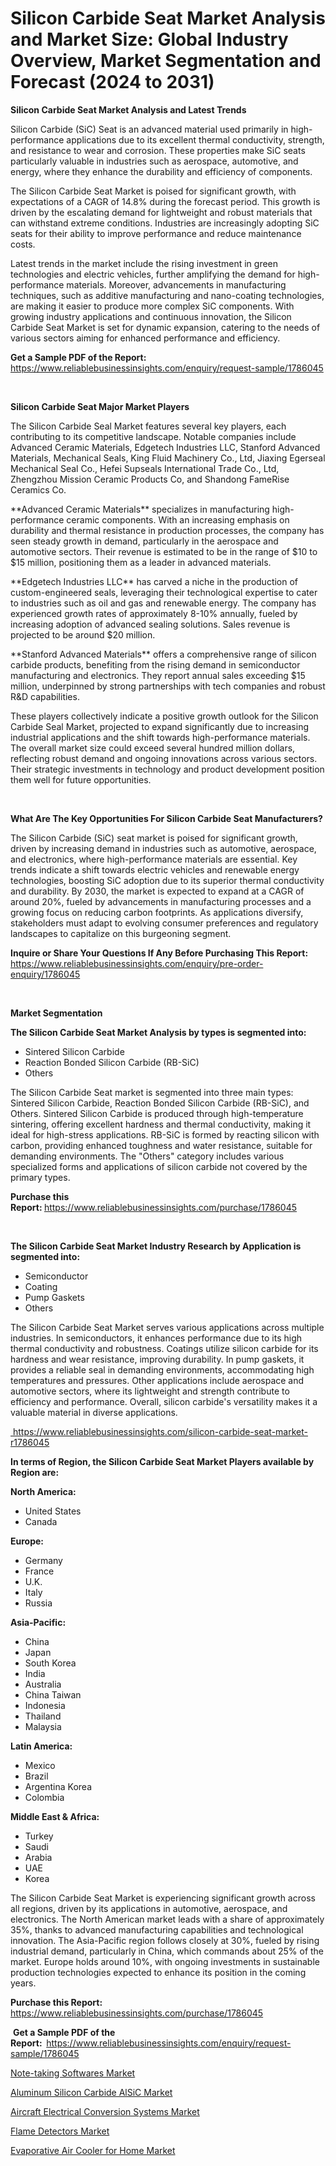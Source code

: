 <p><h1>Silicon Carbide Seat Market Analysis and Market Size: Global Industry Overview, Market Segmentation and Forecast (2024 to 2031)</h1></p><p><strong>Silicon Carbide Seat Market Analysis and Latest Trends</strong></p>
<p><p>Silicon Carbide (SiC) Seat is an advanced material used primarily in high-performance applications due to its excellent thermal conductivity, strength, and resistance to wear and corrosion. These properties make SiC seats particularly valuable in industries such as aerospace, automotive, and energy, where they enhance the durability and efficiency of components.</p><p>The Silicon Carbide Seat Market is poised for significant growth, with expectations of a CAGR of 14.8% during the forecast period. This growth is driven by the escalating demand for lightweight and robust materials that can withstand extreme conditions. Industries are increasingly adopting SiC seats for their ability to improve performance and reduce maintenance costs.</p><p>Latest trends in the market include the rising investment in green technologies and electric vehicles, further amplifying the demand for high-performance materials. Moreover, advancements in manufacturing techniques, such as additive manufacturing and nano-coating technologies, are making it easier to produce more complex SiC components. With growing industry applications and continuous innovation, the Silicon Carbide Seat Market is set for dynamic expansion, catering to the needs of various sectors aiming for enhanced performance and efficiency.</p></p>
<p><strong>Get a Sample PDF of the Report:&nbsp;</strong> <a href="https://www.reliablebusinessinsights.com/enquiry/request-sample/1786045?utm_campaign=1091&utm_medium=2&utm_source=Github&utm_content=ia&utm_term=13102024&utm_id=silicon-carbide-seat">https://www.reliablebusinessinsights.com/enquiry/request-sample/1786045</a></p>
<p>&nbsp;</p>
<p><strong>Silicon Carbide Seat Major Market Players</strong></p>
<p><p>The Silicon Carbide Seal Market features several key players, each contributing to its competitive landscape. Notable companies include Advanced Ceramic Materials, Edgetech Industries LLC, Stanford Advanced Materials, Mechanical Seals, King Fluid Machinery Co., Ltd, Jiaxing Egerseal Mechanical Seal Co., Hefei Supseals International Trade Co., Ltd, Zhengzhou Mission Ceramic Products Co, and Shandong FameRise Ceramics Co.</p><p>**Advanced Ceramic Materials** specializes in manufacturing high-performance ceramic components. With an increasing emphasis on durability and thermal resistance in production processes, the company has seen steady growth in demand, particularly in the aerospace and automotive sectors. Their revenue is estimated to be in the range of $10 to $15 million, positioning them as a leader in advanced materials.</p><p>**Edgetech Industries LLC** has carved a niche in the production of custom-engineered seals, leveraging their technological expertise to cater to industries such as oil and gas and renewable energy. The company has experienced growth rates of approximately 8-10% annually, fueled by increasing adoption of advanced sealing solutions. Sales revenue is projected to be around $20 million.</p><p>**Stanford Advanced Materials** offers a comprehensive range of silicon carbide products, benefiting from the rising demand in semiconductor manufacturing and electronics. They report annual sales exceeding $15 million, underpinned by strong partnerships with tech companies and robust R&D capabilities.</p><p>These players collectively indicate a positive growth outlook for the Silicon Carbide Seal Market, projected to expand significantly due to increasing industrial applications and the shift towards high-performance materials. The overall market size could exceed several hundred million dollars, reflecting robust demand and ongoing innovations across various sectors. Their strategic investments in technology and product development position them well for future opportunities.</p></p>
<p>&nbsp;</p>
<p><strong>What Are The Key Opportunities For Silicon Carbide Seat Manufacturers?</strong></p>
<p><p>The Silicon Carbide (SiC) seat market is poised for significant growth, driven by increasing demand in industries such as automotive, aerospace, and electronics, where high-performance materials are essential. Key trends indicate a shift towards electric vehicles and renewable energy technologies, boosting SiC adoption due to its superior thermal conductivity and durability. By 2030, the market is expected to expand at a CAGR of around 20%, fueled by advancements in manufacturing processes and a growing focus on reducing carbon footprints. As applications diversify, stakeholders must adapt to evolving consumer preferences and regulatory landscapes to capitalize on this burgeoning segment.</p></p>
<p><strong>Inquire or Share Your Questions If Any Before Purchasing This Report:</strong> <a href="https://www.reliablebusinessinsights.com/enquiry/pre-order-enquiry/1786045?utm_campaign=1091&utm_medium=2&utm_source=Github&utm_content=ia&utm_term=13102024&utm_id=silicon-carbide-seat">https://www.reliablebusinessinsights.com/enquiry/pre-order-enquiry/1786045</a></p>
<p>&nbsp;</p>
<p><strong>Market Segmentation</strong></p>
<p><strong>The Silicon Carbide Seat Market Analysis by types is segmented into:</strong></p>
<p><ul><li>Sintered Silicon Carbide</li><li>Reaction Bonded Silicon Carbide (RB-SiC)</li><li>Others</li></ul></p>
<p><p>The Silicon Carbide Seat market is segmented into three main types: Sintered Silicon Carbide, Reaction Bonded Silicon Carbide (RB-SiC), and Others. Sintered Silicon Carbide is produced through high-temperature sintering, offering excellent hardness and thermal conductivity, making it ideal for high-stress applications. RB-SiC is formed by reacting silicon with carbon, providing enhanced toughness and water resistance, suitable for demanding environments. The "Others" category includes various specialized forms and applications of silicon carbide not covered by the primary types.</p></p>
<p><strong>Purchase this Report:&nbsp;</strong><a href="https://www.reliablebusinessinsights.com/purchase/1786045?utm_campaign=1091&utm_medium=2&utm_source=Github&utm_content=ia&utm_term=13102024&utm_id=silicon-carbide-seat">https://www.reliablebusinessinsights.com/purchase/1786045</a></p>
<p>&nbsp;</p>
<p><strong>The Silicon Carbide Seat Market Industry Research by Application is segmented into:</strong></p>
<p><ul><li>Semiconductor</li><li>Coating</li><li>Pump Gaskets</li><li>Others</li></ul></p>
<p><p>The Silicon Carbide Seat Market serves various applications across multiple industries. In semiconductors, it enhances performance due to its high thermal conductivity and robustness. Coatings utilize silicon carbide for its hardness and wear resistance, improving durability. In pump gaskets, it provides a reliable seal in demanding environments, accommodating high temperatures and pressures. Other applications include aerospace and automotive sectors, where its lightweight and strength contribute to efficiency and performance. Overall, silicon carbide's versatility makes it a valuable material in diverse applications.</p></p>
<p><a href="https://www.reliablebusinessinsights.com/silicon-carbide-seat-market-r1786045?utm_campaign=1091&utm_medium=2&utm_source=Github&utm_content=ia&utm_term=13102024&utm_id=silicon-carbide-seat">&nbsp;https://www.reliablebusinessinsights.com/silicon-carbide-seat-market-r1786045</a></p>
<p><strong>In terms of Region, the Silicon Carbide Seat Market Players available by Region are:</strong></p>
<p>
    <p> <strong> North America: </strong>
        <ul>
            <li>United States</li>
            <li>Canada</li>
        </ul>
        </p> 
    <p> <strong> Europe: </strong>
        <ul>
            <li>Germany</li>
            <li>France</li>
            <li>U.K.</li>
            <li>Italy</li>
            <li>Russia</li>
        </ul>
        </p> 
    <p> <strong> Asia-Pacific: </strong>
        <ul>
            <li>China</li>
            <li>Japan</li>
            <li>South Korea</li>
            <li>India</li>
            <li>Australia</li>
            <li>China Taiwan</li>
            <li>Indonesia</li>
            <li>Thailand</li>
            <li>Malaysia</li>
        </ul>
        </p> 
    <p> <strong> Latin America: </strong>
        <ul>
            <li>Mexico</li>
            <li>Brazil</li>
            <li>Argentina Korea</li>
            <li>Colombia</li>
        </ul>
        </p> 
    <p> <strong> Middle East & Africa: </strong>
        <ul>
            <li>Turkey</li>
            <li>Saudi</li>
            <li>Arabia</li>
            <li>UAE</li>
            <li>Korea</li>
        </ul>
    </p>
    </p>
<p><p>The Silicon Carbide Seat Market is experiencing significant growth across all regions, driven by its applications in automotive, aerospace, and electronics. The North American market leads with a share of approximately 35%, thanks to advanced manufacturing capabilities and technological innovation. The Asia-Pacific region follows closely at 30%, fueled by rising industrial demand, particularly in China, which commands about 25% of the market. Europe holds around 10%, with ongoing investments in sustainable production technologies expected to enhance its position in the coming years.</p></p>
<p><strong>Purchase this Report: </strong><a href="https://www.reliablebusinessinsights.com/purchase/1786045?utm_campaign=1091&utm_medium=2&utm_source=Github&utm_content=ia&utm_term=13102024&utm_id=silicon-carbide-seat">https://www.reliablebusinessinsights.com/purchase/1786045</a></p>
<p>&nbsp;<strong>Get a Sample PDF of the Report:&nbsp;&nbsp;</strong><a href="https://www.reliablebusinessinsights.com/enquiry/request-sample/1786045?utm_campaign=1091&utm_medium=2&utm_source=Github&utm_content=ia&utm_term=13102024&utm_id=silicon-carbide-seat">https://www.reliablebusinessinsights.com/enquiry/request-sample/1786045</a></p>
<p><strong></strong></p>
<p><p><a href="https://github.com/maniehilp9ib/Market-Research-Report-List-1/blob/main/note-taking-softwares-market.md?utm_campaign=1091&utm_medium=2&utm_source=Github&utm_content=ia&utm_term=13102024&utm_id=silicon-carbide-seat">Note-taking Softwares Market</a></p><p><a href="https://www.linkedin.com/pulse/aluminum-silicon-carbide-alsic-market-dynamics-application-types-n9fse?utm_campaign=1091&utm_medium=2&utm_source=Github&utm_content=ia&utm_term=13102024&utm_id=silicon-carbide-seat">Aluminum Silicon Carbide AlSiC Market</a></p><p><a href="https://github.com/roydonhol47/Market-Research-Report-List-1/blob/main/aircraft-electrical-conversion-systems-market.md?utm_campaign=1091&utm_medium=2&utm_source=Github&utm_content=ia&utm_term=13102024&utm_id=silicon-carbide-seat">Aircraft Electrical Conversion Systems Market</a></p><p><a href="https://issuu.com/reportprime-2/docs/flame-detectors-market-size-2030.pp_a0a6a702b089f8?utm_campaign=1091&utm_medium=2&utm_source=Github&utm_content=ia&utm_term=13102024&utm_id=silicon-carbide-seat">Flame Detectors Market</a></p><p><a href="https://issuu.com/reportprime-2/docs/evaporative-air-cooler-for-home-mar_2d527f9510fd2c?utm_campaign=1091&utm_medium=2&utm_source=Github&utm_content=ia&utm_term=13102024&utm_id=silicon-carbide-seat">Evaporative Air Cooler for Home Market</a></p></p>